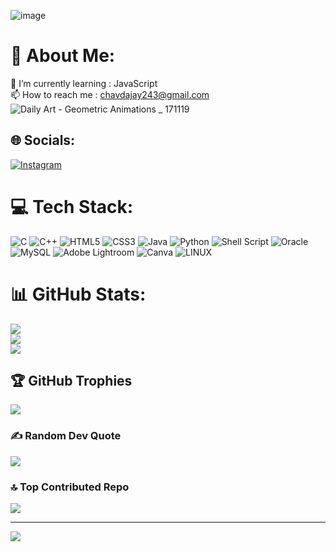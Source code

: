 ![image](https://github.com/jaychavada/jaychavada/assets/115369625/2906c273-7879-4c3f-a054-e6302b40601b)
# 💫 About Me:
🌱 I’m currently learning : JavaScript <br>📫 How to reach me : chavdajay243@gmail.com <br>
![Daily Art - Geometric Animations _ 171119](https://github.com/jaychavada/jaychavada/assets/115369625/79c83c8a-a70c-475c-8764-f61821ae9e20)

## 🌐 Socials:
[![Instagram](https://img.shields.io/badge/Instagram-%23E4405F.svg?logo=Instagram&logoColor=white)](https://instagram.com/_jaychavada_) 

# 💻 Tech Stack:
![C](https://img.shields.io/badge/c-%2300599C.svg?style=plastic&logo=c&logoColor=white) ![C++](https://img.shields.io/badge/c++-%2300599C.svg?style=plastic&logo=c%2B%2B&logoColor=white) ![HTML5](https://img.shields.io/badge/html5-%23E34F26.svg?style=plastic&logo=html5&logoColor=white) ![CSS3](https://img.shields.io/badge/css3-%231572B6.svg?style=plastic&logo=css3&logoColor=white) ![Java](https://img.shields.io/badge/java-%23ED8B00.svg?style=plastic&logo=java&logoColor=white) ![Python](https://img.shields.io/badge/python-3670A0?style=plastic&logo=python&logoColor=ffdd54) ![Shell Script](https://img.shields.io/badge/shell_script-%23121011.svg?style=plastic&logo=gnu-bash&logoColor=white) ![Oracle](https://img.shields.io/badge/Oracle-F80000?style=plastic&logo=oracle&logoColor=white) ![MySQL](https://img.shields.io/badge/mysql-%2300f.svg?style=plastic&logo=mysql&logoColor=white) ![Adobe Lightroom](https://img.shields.io/badge/Adobe%20Lightroom-31A8FF.svg?style=plastic&logo=Adobe%20Lightroom&logoColor=white) ![Canva](https://img.shields.io/badge/Canva-%2300C4CC.svg?style=plastic&logo=Canva&logoColor=white) ![LINUX](https://img.shields.io/badge/Linux-FCC624?style=plastic&logo=linux&logoColor=black)
# 📊 GitHub Stats:
![](https://github-readme-stats.vercel.app/api?username=jaychavada&theme=radical&hide_border=false&include_all_commits=true&count_private=true)<br/>
![](https://github-readme-streak-stats.herokuapp.com/?user=jaychavada&theme=radical&hide_border=false)<br/>
![](https://github-readme-stats.vercel.app/api/top-langs/?username=jaychavada&theme=radical&hide_border=false&include_all_commits=true&count_private=true&layout=compact)

## 🏆 GitHub Trophies
![](https://github-profile-trophy.vercel.app/?username=jaychavada&theme=radical&no-frame=false&no-bg=false&margin-w=4)

### ✍️ Random Dev Quote
![](https://quotes-github-readme.vercel.app/api?type=horizontal&theme=radical)

### 🔝 Top Contributed Repo
![](https://github-contributor-stats.vercel.app/api?username=jaychavada&limit=5&theme=radical&combine_all_yearly_contributions=true)

---
[![](https://visitcount.itsvg.in/api?id=jaychavada&icon=8&color=0)](https://visitcount.itsvg.in)

<!-- Proudly created with GPRM ( https://gprm.itsvg.in ) -->
